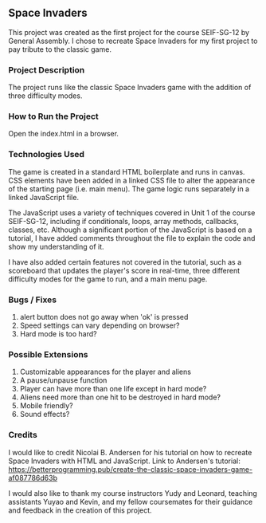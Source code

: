 ## Space Invaders 
This project was created as the first project for the course SEIF-SG-12 by General Assembly. I chose to recreate Space Invaders for my first project to pay tribute to the classic game.

### Project Description
The project runs like the classic Space Invaders game with the addition of three difficulty modes.

### How to Run the Project
Open the index.html in a browser.

### Technologies Used
The game is created in a standard HTML boilerplate and runs in canvas. CSS elements have been added in a linked CSS file to alter the appearance of the starting page (i.e. main menu). The game logic runs separately in a linked JavaScript file.

The JavaScript uses a variety of techniques covered in Unit 1 of the course SEIF-SG-12, including if conditionals, loops, array methods, callbacks, classes, etc. Although a significant portion of the JavaScript is based on a tutorial, I have added comments throughout the file to explain the code and show my understanding of it.

I have also added certain features not covered in the tutorial, such as a scoreboard that updates the player's score in real-time, three different difficulty modes for the game to run, and a main menu page.

### Bugs / Fixes
1) alert button does not go away when 'ok' is pressed
2) Speed settings can vary depending on browser?
3) Hard mode is too hard?

### Possible Extensions
1) Customizable appearances for the player and aliens
2) A pause/unpause function
3) Player can have more than one life except in hard mode?
4) Aliens need more than one hit to be destroyed in hard mode?
5) Mobile friendly?
6) Sound effects?

### Credits
I would like to credit Nicolai B. Andersen for his tutorial on how to recreate Space Invaders with HTML and JavaScript. Link to Andersen's tutorial: https://betterprogramming.pub/create-the-classic-space-invaders-game-af087786d63b 

I would also like to thank my course instructors Yudy and Leonard, teaching assistants Yuyao and Kevin, and my fellow coursemates for their guidance and feedback in the creation of this project.
